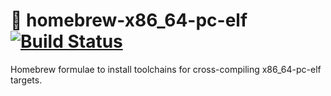 # 🍺 homebrew-x86_64-pc-elf [![Build Status](https://travis-ci.org/hawkw/homebrew-x86_64-pc-elf.svg?branch=master)](https://travis-ci.org/hawkw/homebrew-x86_64-pc-elf)
Homebrew formulae to install toolchains for cross-compiling x86_64-pc-elf targets.
